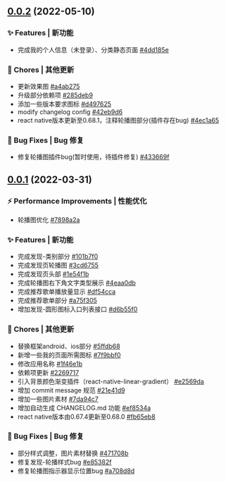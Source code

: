 ## [0.0.2](https://github.com/xlz122/react-native-music/compare/v0.0.1...v0.0.2) (2022-05-10)


### ✨ Features | 新功能

* 完成我的个人信息（未登录）、分类静态页面 [#4dd185e](https://github.com/xlz122/react-native-music/commit/4dd185e) 


### 🎫 Chores | 其他更新

* 更新效果图 [#a4ab275](https://github.com/xlz122/react-native-music/commit/a4ab275) 
* 升级部分依赖项 [#285deb9](https://github.com/xlz122/react-native-music/commit/285deb9) 
* 添加一些版本要求图标 [#d497625](https://github.com/xlz122/react-native-music/commit/d497625) 
* modify changelog config [#42eb9d6](https://github.com/xlz122/react-native-music/commit/42eb9d6) 
* react native版本更新至0.68.1，注释轮播图部分(插件存在bug) [#4ec1a65](https://github.com/xlz122/react-native-music/commit/4ec1a65) 


### 🐛 Bug Fixes | Bug 修复

* 修复轮播图插件bug(暂时使用，待插件修复) [#433669f](https://github.com/xlz122/react-native-music/commit/433669f) 



## [0.0.1](https://github.com/xlz122/react-native-music/compare/21e41d9...v0.0.1) (2022-03-31)


### ⚡ Performance Improvements | 性能优化

* 轮播图优化 [#7898a2a](https://github.com/xlz122/react-native-music/commit/7898a2a) 


### ✨ Features | 新功能

* 完成发现-类别部分 [#101b7f0](https://github.com/xlz122/react-native-music/commit/101b7f0) 
* 完成发现页轮播图 [#3cd6755](https://github.com/xlz122/react-native-music/commit/3cd6755) 
* 完成发现页头部 [#1e54f1b](https://github.com/xlz122/react-native-music/commit/1e54f1b) 
* 完成轮播图右下角文字类型展示 [#4eaa0db](https://github.com/xlz122/react-native-music/commit/4eaa0db) 
* 完成推荐歌单播放量显示 [#df54cca](https://github.com/xlz122/react-native-music/commit/df54cca) 
* 完成推荐歌单部分 [#a75f305](https://github.com/xlz122/react-native-music/commit/a75f305) 
* 增加发现-圆形图标入口列表接口 [#d6b55f0](https://github.com/xlz122/react-native-music/commit/d6b55f0) 


### 🎫 Chores | 其他更新

* 替换框架android、ios部分 [#5ffdb68](https://github.com/xlz122/react-native-music/commit/5ffdb68) 
* 新增一些我的页面所需图标 [#7f9bbf0](https://github.com/xlz122/react-native-music/commit/7f9bbf0) 
* 修改应用名称 [#1f46e1b](https://github.com/xlz122/react-native-music/commit/1f46e1b) 
* 依赖项更新 [#2269717](https://github.com/xlz122/react-native-music/commit/2269717) 
* 引入背景颜色渐变插件（react-native-linear-gradient） [#e2569da](https://github.com/xlz122/react-native-music/commit/e2569da) 
* 增加 commit message 规范 [#21e41d9](https://github.com/xlz122/react-native-music/commit/21e41d9) 
* 增加一些图片素材 [#7da94c7](https://github.com/xlz122/react-native-music/commit/7da94c7) 
* 增加自动生成 CHANGELOG.md 功能 [#ef8534a](https://github.com/xlz122/react-native-music/commit/ef8534a) 
* react native版本由0.67.4更新至0.68.0 [#fb65eb8](https://github.com/xlz122/react-native-music/commit/fb65eb8) 


### 🐛 Bug Fixes | Bug 修复

* 部分样式调整，图片素材替换 [#471708b](https://github.com/xlz122/react-native-music/commit/471708b) 
* 修复发现-轮播样式bug [#e85382f](https://github.com/xlz122/react-native-music/commit/e85382f) 
* 修复轮播图指示器显示位置bug [#a708d8d](https://github.com/xlz122/react-native-music/commit/a708d8d) 



